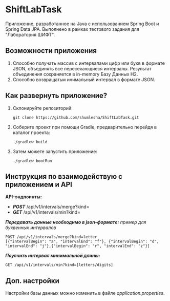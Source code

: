 # ShiftLabTask
Приложение, разработанное на Java с использованием Spring Boot и Spring Data JPA.
Выполнено в рамках тестового задания для "Лаборатория ШИФТ".



## Возможности приложения
1. Способно получать массив с интервалами цифр или букв в формате JSON, объединять все
пересекающиеся интервалы. Результат объединения сохраняется в in-memory Базу Данных H2.
2. Способно возвращатьм инимальный интервал в формате JSON.

## Как развернуть приложение?
1. Склонируйте репозиторий:
   ```
   git clone https://github.com/shumlesha/ShiftLabTask.git
   ```
2. Соберите проект при помощи Gradle, предварительно перейдя в каталог проекта:
   ```
   ./gradlew build
   ```
3. Затем можете запустить приложение:
   ```
   ./gradlew bootRun
   ```

## Инструкция по взаимодействую с приложением и API
**API-эндпоинты:**
- ***POST*** /api/v1/intervals/merge?kind=
- ***GET*** /api/v1/intervals/min?kind=

***_Передавать данные необходимо в json-формате:_***
_пример для буквенных интервалов_
```
POST /api/v1/intervals/merge?kind=letter
[{"intervalBegin": "a", "intervalEnd": "f"}, {"intervalBegin": "d", "intervalEnd": "j"},{"intervalBegin": "r", "intervalEnd": "z"}]
```

***_Поулчить интервал минимальной длины:_***
```
GET /api/v1/intervals/min?kind=[letters/digits]
```

## Доп. настройки
Настройки базы данных можно изменить в файле *application.properties*.



